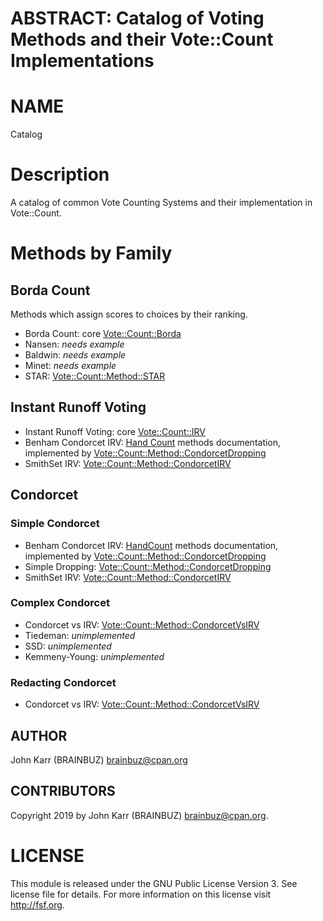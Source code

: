# ABSTRACT: Catalog of Voting Methods and their Vote::Count Implementations

# NAME

Catalog

# Description

A catalog of common Vote Counting Systems and their implementation in Vote::Count.

# Methods by Family

## Borda Count

Methods which assign scores to choices by their ranking. 

* Borda Count: core [Vote::Count::Borda](https://metacpan.org/pod/Vote::Count::Borda)
* Nansen: *needs example*
* Baldwin: *needs example*
* Minet: *needs example*
* STAR: [Vote::Count::Method::STAR](https://metacpan.org/pod/Vote::Count::Method::STAR)

## Instant Runoff Voting

* Instant Runoff Voting: core [Vote::Count::IRV](https://metacpan.org/pod/Vote::Count::IRV)
* Benham Condorcet IRV: [Hand Count](https://metacpan.org/pod/release/BRAINBUZ/Vote-Count/Hand_Count.pod) methods documentation, implemented by [Vote::Count::Method::CondorcetDropping](https://metacpan.org/pod/Vote::Count::Method::CondorcetDropping)
* SmithSet IRV: [Vote::Count::Method::CondorcetIRV](https://metacpan.org/pod/Vote::Count::Method::CondorcetIRV)

## Condorcet

### Simple Condorcet

* Benham Condorcet IRV: [HandCount](https://metacpan.org/pod/release/BRAINBUZ/Vote-Count/Hand_Count.pod) methods documentation, implemented by [Vote::Count::Method::CondorcetDropping](https://metacpan.org/pod/Vote::Count::Method::CondorcetDropping)
* Simple Dropping: [Vote::Count::Method::CondorcetDropping](https://metacpan.org/pod/Vote::Count::Method::CondorcetDropping)
* SmithSet IRV: [Vote::Count::Method::CondorcetIRV](https://metacpan.org/pod/Vote::Count::Method::CondorcetIRV)

### Complex Condorcet

* Condorcet vs IRV: [Vote::Count::Method::CondorcetVsIRV](https://metacpan.org/pod/Vote::Count::Method::CondorcetVsIRV)
* Tiedeman: *unimplemented*
* SSD: *unimplemented*
* Kemmeny-Young: *unimplemented*

### Redacting Condorcet

* Condorcet vs IRV: [Vote::Count::Method::CondorcetVsIRV](https://metacpan.org/pod/Vote::Count::Method::CondorcetVsIRV)

## AUTHOR

John Karr (BRAINBUZ) brainbuz@cpan.org

## CONTRIBUTORS

Copyright 2019 by John Karr (BRAINBUZ) brainbuz@cpan.org.

# LICENSE

This module is released under the GNU Public License Version 3. See license file for details. For more information on this license visit http://fsf.org.
